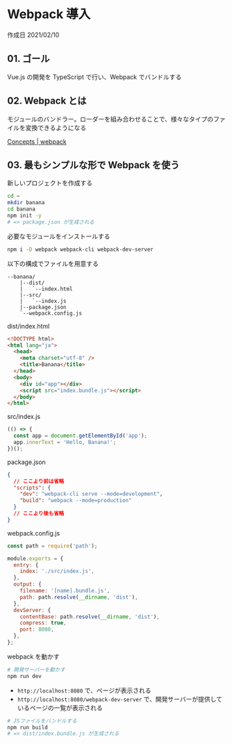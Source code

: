 # Webpack 導入

作成日 2021/02/10

## 01. ゴール

Vue.js の開発を TypeScript で行い、Webpack でバンドルする

## 02. Webpack とは

モジュールのバンドラー。ローダーを組み合わせることで、様々なタイプのファイルを変換できるようになる

[Concepts \| webpack](https://webpack.js.org/concepts/)

## 03. 最もシンプルな形で Webpack を使う

新しいプロジェクトを作成する

```bash
cd ~
mkdir banana
cd banana
npm init -y
# => package.json が生成される
```

必要なモジュールをインストールする

```bash
npm i -D webpack webpack-cli webpack-dev-server
```

以下の構成でファイルを用意する

```text
--banana/
    |--dist/
    |   `--index.html
    |--src/
    |   `--index.js
    |--package.json
    `--webpack.config.js
```

dist/index.html

```html
<!DOCTYPE html>
<html lang="ja">
  <head>
    <meta charset="utf-8" />
    <title>Banana</title>
  </head>
  <body>
    <div id="app"></div>
    <script src="index.bundle.js"></script>
  </body>
</html>
```

src/index.js

```javascript
(() => {
  const app = document.getElementById('app');
  app.innerText = 'Hello, Banana!';
})();
```

package.json

```json
{
  // ここより前は省略
  "scripts": {
    "dev": "webpack-cli serve --mode=development",
    "build": "webpack --mode=production"
  }
  // ここより後も省略
}
```

webpack.config.js

```javascript
const path = require('path');

module.exports = {
  entry: {
    index: './src/index.js',
  },
  output: {
    filename: '[name].bundle.js',
    path: path.resolve(__dirname, 'dist'),
  },
  devServer: {
    contentBase: path.resolve(__dirname, 'dist'),
    compress: true,
    port: 8080,
  },
};
```

webpack を動かす

```bash
# 開発サーバーを動かす
npm run dev
```

- `http://localhost:8080` で、ページが表示される
- `http://localhost:8080/webpack-dev-server` で、開発サーバーが提供しているページの一覧が表示される

```bash
# JSファイルをバンドルする
npm run build
# => dist/index.bundle.js が生成される
```
